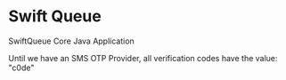 # Swift Queue

SwiftQueue Core Java Application

Until we have an SMS OTP Provider, all verification codes have the value:
"c0de"
